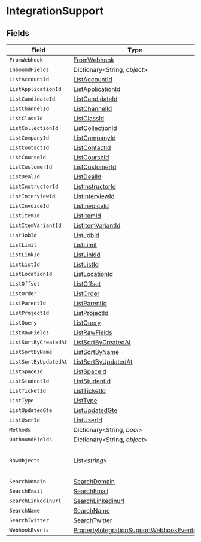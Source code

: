 # IntegrationSupport


## Fields

| Field                                                                                                         | Type                                                                                                          | Required                                                                                                      | Description                                                                                                   |
| ------------------------------------------------------------------------------------------------------------- | ------------------------------------------------------------------------------------------------------------- | ------------------------------------------------------------------------------------------------------------- | ------------------------------------------------------------------------------------------------------------- |
| `FromWebhook`                                                                                                 | [FromWebhook](../../Models/Components/FromWebhook.md)                                                         | :heavy_minus_sign:                                                                                            | N/A                                                                                                           |
| `InboundFields`                                                                                               | Dictionary<String, *object*>                                                                                  | :heavy_minus_sign:                                                                                            | N/A                                                                                                           |
| `ListAccountId`                                                                                               | [ListAccountId](../../Models/Components/ListAccountId.md)                                                     | :heavy_minus_sign:                                                                                            | N/A                                                                                                           |
| `ListApplicationId`                                                                                           | [ListApplicationId](../../Models/Components/ListApplicationId.md)                                             | :heavy_minus_sign:                                                                                            | N/A                                                                                                           |
| `ListCandidateId`                                                                                             | [ListCandidateId](../../Models/Components/ListCandidateId.md)                                                 | :heavy_minus_sign:                                                                                            | N/A                                                                                                           |
| `ListChannelId`                                                                                               | [ListChannelId](../../Models/Components/ListChannelId.md)                                                     | :heavy_minus_sign:                                                                                            | N/A                                                                                                           |
| `ListClassId`                                                                                                 | [ListClassId](../../Models/Components/ListClassId.md)                                                         | :heavy_minus_sign:                                                                                            | N/A                                                                                                           |
| `ListCollectionId`                                                                                            | [ListCollectionId](../../Models/Components/ListCollectionId.md)                                               | :heavy_minus_sign:                                                                                            | N/A                                                                                                           |
| `ListCompanyId`                                                                                               | [ListCompanyId](../../Models/Components/ListCompanyId.md)                                                     | :heavy_minus_sign:                                                                                            | N/A                                                                                                           |
| `ListContactId`                                                                                               | [ListContactId](../../Models/Components/ListContactId.md)                                                     | :heavy_minus_sign:                                                                                            | N/A                                                                                                           |
| `ListCourseId`                                                                                                | [ListCourseId](../../Models/Components/ListCourseId.md)                                                       | :heavy_minus_sign:                                                                                            | N/A                                                                                                           |
| `ListCustomerId`                                                                                              | [ListCustomerId](../../Models/Components/ListCustomerId.md)                                                   | :heavy_minus_sign:                                                                                            | N/A                                                                                                           |
| `ListDealId`                                                                                                  | [ListDealId](../../Models/Components/ListDealId.md)                                                           | :heavy_minus_sign:                                                                                            | N/A                                                                                                           |
| `ListInstructorId`                                                                                            | [ListInstructorId](../../Models/Components/ListInstructorId.md)                                               | :heavy_minus_sign:                                                                                            | N/A                                                                                                           |
| `ListInterviewId`                                                                                             | [ListInterviewId](../../Models/Components/ListInterviewId.md)                                                 | :heavy_minus_sign:                                                                                            | N/A                                                                                                           |
| `ListInvoiceId`                                                                                               | [ListInvoiceId](../../Models/Components/ListInvoiceId.md)                                                     | :heavy_minus_sign:                                                                                            | N/A                                                                                                           |
| `ListItemId`                                                                                                  | [ListItemId](../../Models/Components/ListItemId.md)                                                           | :heavy_minus_sign:                                                                                            | N/A                                                                                                           |
| `ListItemVariantId`                                                                                           | [ListItemVariantId](../../Models/Components/ListItemVariantId.md)                                             | :heavy_minus_sign:                                                                                            | N/A                                                                                                           |
| `ListJobId`                                                                                                   | [ListJobId](../../Models/Components/ListJobId.md)                                                             | :heavy_minus_sign:                                                                                            | N/A                                                                                                           |
| `ListLimit`                                                                                                   | [ListLimit](../../Models/Components/ListLimit.md)                                                             | :heavy_minus_sign:                                                                                            | N/A                                                                                                           |
| `ListLinkId`                                                                                                  | [ListLinkId](../../Models/Components/ListLinkId.md)                                                           | :heavy_minus_sign:                                                                                            | N/A                                                                                                           |
| `ListListId`                                                                                                  | [ListListId](../../Models/Components/ListListId.md)                                                           | :heavy_minus_sign:                                                                                            | N/A                                                                                                           |
| `ListLocationId`                                                                                              | [ListLocationId](../../Models/Components/ListLocationId.md)                                                   | :heavy_minus_sign:                                                                                            | N/A                                                                                                           |
| `ListOffset`                                                                                                  | [ListOffset](../../Models/Components/ListOffset.md)                                                           | :heavy_minus_sign:                                                                                            | N/A                                                                                                           |
| `ListOrder`                                                                                                   | [ListOrder](../../Models/Components/ListOrder.md)                                                             | :heavy_minus_sign:                                                                                            | N/A                                                                                                           |
| `ListParentId`                                                                                                | [ListParentId](../../Models/Components/ListParentId.md)                                                       | :heavy_minus_sign:                                                                                            | N/A                                                                                                           |
| `ListProjectId`                                                                                               | [ListProjectId](../../Models/Components/ListProjectId.md)                                                     | :heavy_minus_sign:                                                                                            | N/A                                                                                                           |
| `ListQuery`                                                                                                   | [ListQuery](../../Models/Components/ListQuery.md)                                                             | :heavy_minus_sign:                                                                                            | N/A                                                                                                           |
| `ListRawFields`                                                                                               | [ListRawFields](../../Models/Components/ListRawFields.md)                                                     | :heavy_minus_sign:                                                                                            | N/A                                                                                                           |
| `ListSortByCreatedAt`                                                                                         | [ListSortByCreatedAt](../../Models/Components/ListSortByCreatedAt.md)                                         | :heavy_minus_sign:                                                                                            | N/A                                                                                                           |
| `ListSortByName`                                                                                              | [ListSortByName](../../Models/Components/ListSortByName.md)                                                   | :heavy_minus_sign:                                                                                            | N/A                                                                                                           |
| `ListSortByUpdatedAt`                                                                                         | [ListSortByUpdatedAt](../../Models/Components/ListSortByUpdatedAt.md)                                         | :heavy_minus_sign:                                                                                            | N/A                                                                                                           |
| `ListSpaceId`                                                                                                 | [ListSpaceId](../../Models/Components/ListSpaceId.md)                                                         | :heavy_minus_sign:                                                                                            | N/A                                                                                                           |
| `ListStudentId`                                                                                               | [ListStudentId](../../Models/Components/ListStudentId.md)                                                     | :heavy_minus_sign:                                                                                            | N/A                                                                                                           |
| `ListTicketId`                                                                                                | [ListTicketId](../../Models/Components/ListTicketId.md)                                                       | :heavy_minus_sign:                                                                                            | N/A                                                                                                           |
| `ListType`                                                                                                    | [ListType](../../Models/Components/ListType.md)                                                               | :heavy_minus_sign:                                                                                            | N/A                                                                                                           |
| `ListUpdatedGte`                                                                                              | [ListUpdatedGte](../../Models/Components/ListUpdatedGte.md)                                                   | :heavy_minus_sign:                                                                                            | N/A                                                                                                           |
| `ListUserId`                                                                                                  | [ListUserId](../../Models/Components/ListUserId.md)                                                           | :heavy_minus_sign:                                                                                            | N/A                                                                                                           |
| `Methods`                                                                                                     | Dictionary<String, *bool*>                                                                                    | :heavy_minus_sign:                                                                                            | N/A                                                                                                           |
| `OutboundFields`                                                                                              | Dictionary<String, *object*>                                                                                  | :heavy_minus_sign:                                                                                            | N/A                                                                                                           |
| `RawObjects`                                                                                                  | List<*string*>                                                                                                | :heavy_minus_sign:                                                                                            | objects that we map from in the integration                                                                   |
| `SearchDomain`                                                                                                | [SearchDomain](../../Models/Components/SearchDomain.md)                                                       | :heavy_minus_sign:                                                                                            | N/A                                                                                                           |
| `SearchEmail`                                                                                                 | [SearchEmail](../../Models/Components/SearchEmail.md)                                                         | :heavy_minus_sign:                                                                                            | N/A                                                                                                           |
| `SearchLinkedinurl`                                                                                           | [SearchLinkedinurl](../../Models/Components/SearchLinkedinurl.md)                                             | :heavy_minus_sign:                                                                                            | N/A                                                                                                           |
| `SearchName`                                                                                                  | [SearchName](../../Models/Components/SearchName.md)                                                           | :heavy_minus_sign:                                                                                            | N/A                                                                                                           |
| `SearchTwitter`                                                                                               | [SearchTwitter](../../Models/Components/SearchTwitter.md)                                                     | :heavy_minus_sign:                                                                                            | N/A                                                                                                           |
| `WebhookEvents`                                                                                               | [PropertyIntegrationSupportWebhookEvents](../../Models/Components/PropertyIntegrationSupportWebhookEvents.md) | :heavy_minus_sign:                                                                                            | N/A                                                                                                           |